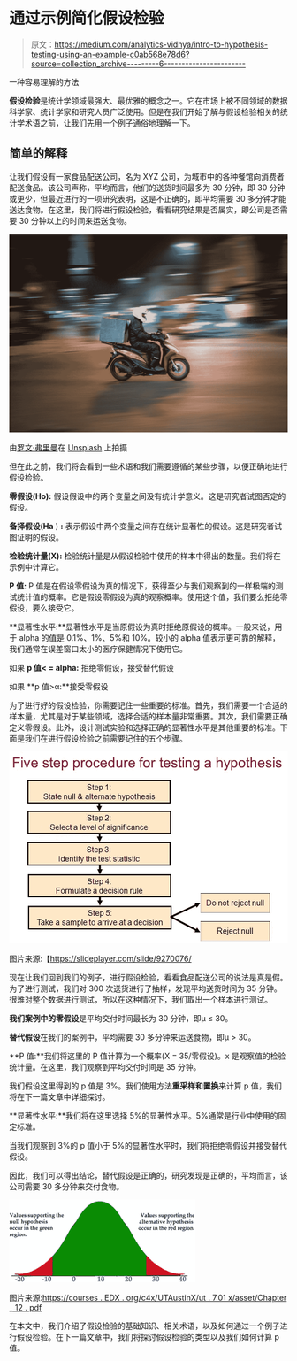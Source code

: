 # 通过示例简化假设检验

> 原文：<https://medium.com/analytics-vidhya/intro-to-hypothesis-testing-using-an-example-c0ab568e78d6?source=collection_archive---------6----------------------->

一种容易理解的方法

**假设检验**是统计学领域最强大、最优雅的概念之一。它在市场上被不同领域的数据科学家、统计学家和研究人员广泛使用。但是在我们开始了解与假设检验相关的统计学术语之前，让我们先用一个例子通俗地理解一下。

## 简单的解释

让我们假设有一家食品配送公司，名为 XYZ 公司，为城市中的各种餐馆向消费者配送食品。该公司声称，平均而言，他们的送货时间最多为 30 分钟，即 30 分钟或更少，但最近进行的一项研究表明，这是不正确的，即平均需要 30 多分钟才能送达食物。在这里，我们将进行假设检验，看看研究结果是否属实，即公司是否需要 30 分钟以上的时间来运送食物。

![](img/0383892f51cb7798343063753ccadbbf.png)

由[罗文·弗里曼](https://unsplash.com/@rowanfreeman?utm_source=medium&utm_medium=referral)在 [Unsplash](https://unsplash.com?utm_source=medium&utm_medium=referral) 上拍摄

但在此之前，我们将会看到一些术语和我们需要遵循的某些步骤，以便正确地进行假设检验。

**零假设(Ho):** 假设假设中的两个变量之间没有统计学意义。这是研究者试图否定的假设。

**备择假设(Ha** ) **:** 表示假设中两个变量之间存在统计显著性的假设。这是研究者试图证明的假设。

**检验统计量(X):** 检验统计量是从假设检验中使用的样本中得出的数量。我们将在示例中计算它。

**P 值:** P 值是在假设零假设为真的情况下，获得至少与我们观察到的一样极端的测试统计值的概率。它是假设零假设为真的观察概率。使用这个值，我们要么拒绝零假设，要么接受它。

**显著性水平:**显著性水平是当原假设为真时拒绝原假设的概率。一般来说，用于 alpha 的值是 0.1%、1%、5%和 10%。较小的 alpha 值表示更可靠的解释，我们通常在误差窗口太小的医疗保健情况下使用它。

如果 **p 值< = alpha:** 拒绝零假设，接受替代假设

如果 **p 值>α:**接受零假设

为了进行好的假设检验，你需要记住一些重要的标准。首先，我们需要一个合适的样本量，尤其是对于某些领域，选择合适的样本量非常重要。其次，我们需要正确定义零假设。此外，设计测试实验和选择正确的显著性水平是其他重要的标准。下面是我们在进行假设检验之前需要记住的五个步骤。

![](img/c8e5e86e37b7a13feaadc1618f0621b2.png)

图片来源:【https://slideplayer.com/slide/9270076/ 

现在让我们回到我们的例子，进行假设检验，看看食品配送公司的说法是真是假。为了进行测试，我们对 300 次送货进行了抽样，发现平均送货时间为 35 分钟。很难对整个数据进行测试，所以在这种情况下，我们取出一个样本进行测试。

**我们案例中的零假设**是平均交付时间最长为 30 分钟，即μ ≤ 30。

**替代假设**在我们的案例中，平均需要 30 多分钟来运送食物，即μ > 30。

**P 值:**我们将这里的 P 值计算为一个概率(X = 35/零假设)。x 是观察值的检验统计量。在这里，我们观察到平均交付时间是 35 分钟。

我们假设这里得到的 p 值是 3%。我们使用方法**重采样和置换**来计算 p 值，我们将在下一篇文章中详细探讨。

**显著性水平:**我们将在这里选择 5%的显著性水平。5%通常是行业中使用的固定标准。

当我们观察到 3%的 p 值小于 5%的显著性水平时，我们将拒绝零假设并接受替代假设。

因此，我们可以得出结论，替代假设是正确的，研究发现是正确的，平均而言，该公司需要 30 多分钟来交付食物。

![](img/1e2e11b673a5f15ee657531f2e70c02c.png)

图片来源:[https://courses . EDX . org/c4x/UTAustinX/ut . 7.01 x/asset/Chapter _ 12 . pdf](https://courses.edx.org/c4x/UTAustinX/UT.7.01x/asset/Chapter_12.pdf)

在本文中，我们介绍了假设检验的基础知识、相关术语，以及如何通过一个例子进行假设检验。在下一篇文章中，我们将探讨假设检验的类型以及我们如何计算 p 值。